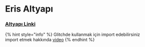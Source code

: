 # Eris Altyapı

### [Altyapı Linki](https://github.com/CodAre-Development/eris-discord-bot)

{% hint style="info" %}
Glitchde kullanmak için import edebilirsiniz  
import etmek hakkında [video](https://youtu.be/YOLYobx-oD4)
{% endhint %}

